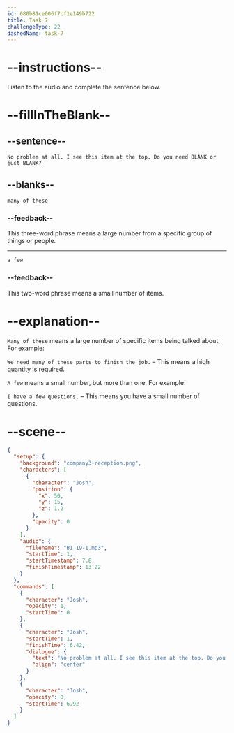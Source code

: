 ```yaml
---
id: 680b81ce006f7cf1e149b722
title: Task 7
challengeType: 22
dashedName: task-7
---
```


<!-- (Audio) Josh: No problem at all. I see this item at the top. Do you need many of these, or just a few? -->

# --instructions--

Listen to the audio and complete the sentence below.

# --fillInTheBlank--

## --sentence--

`No problem at all. I see this item at the top. Do you need BLANK or just BLANK?`

## --blanks--

`many of these`

### --feedback--

This three-word phrase means a large number from a specific group of things or people.

---

`a few`

### --feedback--

This two-word phrase means a small number of items.

# --explanation--

`Many of these` means a large number of specific items being talked about. For example:

`We need many of these parts to finish the job.` – This means a high quantity is required.

`A few` means a small number, but more than one. For example:

`I have a few questions.` – This means you have a small number of questions.

# --scene--

```json
{
  "setup": {
    "background": "company3-reception.png",
    "characters": [
      {
        "character": "Josh",
        "position": {
          "x": 50,
          "y": 15,
          "z": 1.2
        },
        "opacity": 0
      }
    ],
    "audio": {
      "filename": "B1_19-1.mp3",
      "startTime": 1,
      "startTimestamp": 7.8,
      "finishTimestamp": 13.22
    }
  },
  "commands": [
    {
      "character": "Josh",
      "opacity": 1,
      "startTime": 0
    },
    {
      "character": "Josh",
      "startTime": 1,
      "finishTime": 6.42,
      "dialogue": {
        "text": "No problem at all. I see this item at the top. Do you need many of these or just a few?",
        "align": "center"
      }
    },
    {
      "character": "Josh",
      "opacity": 0,
      "startTime": 6.92
    }
  ]
}
```
